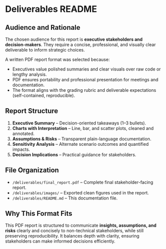 # Deliverables README

## Audience and Rationale
The chosen audience for this report is **executive stakeholders and decision-makers**. They require a concise, professional, and visually clear deliverable to inform strategic choices. 

A written PDF report format was selected because:
- Executives value polished summaries and clear visuals over raw code or lengthy analysis.
- PDF ensures portability and professional presentation for meetings and documentation.
- The format aligns with the grading rubric and deliverable expectations (self-contained, reproducible).

## Report Structure
1. **Executive Summary** – Decision-oriented takeaways (1–3 bullets).
2. **Charts with Interpretation** – Line, bar, and scatter plots, cleaned and annotated.
3. **Assumptions & Risks** – Transparent plain-language documentation.
4. **Sensitivity Analysis** – Alternate scenario outcomes and quantified impacts.
5. **Decision Implications** – Practical guidance for stakeholders.

## File Organization
- `/deliverables/final_report.pdf` – Complete final stakeholder-facing report.
- `/deliverables/images/` – Exported clean figures used in the report.
- `/deliverables/README.md` – This documentation file.

## Why This Format Fits
This PDF report is structured to communicate **insights, assumptions, and risks** clearly and concisely to non-technical stakeholders, while still preserving reproducibility. It balances depth with clarity, ensuring stakeholders can make informed decisions efficiently.
